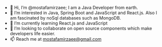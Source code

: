 - 👋 Hi, I’m @mostafamirzaee; I am a Java Developer from earth.
- 👀 I’m interested in Java, Spring Boot and JavaScript and React.js. Also I am fascinated by noSql databases such as MongoDB.
- 🌱 I’m currently learning React.js and JavaScript
- 💞️ I’m looking to collaborate on open source components which make developers life easier.
- 📫 Reach me at mostafamirzaee@gmail.com

<!---
mostafamirzaee/mostafamirzaee is a ✨ special ✨ repository because its `README.md` (this file) appears on your GitHub profile.
You can click the Preview link to take a look at your changes.
--->
